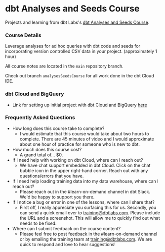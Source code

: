 # dbt Analyses and Seeds Course

Projects and learning from dbt Labs's [dbt Analyses and Seeds Course](https://learn.getdbt.com/courses/analyses-and-seeds).

### Course Details

Leverage analyses for ad hoc queries with dbt code and seeds for incorporating version controlled CSV data in your project. (approximately 1 hour)

All course notes are located in the `main` repository branch.

Check out branch `analysesSeedsCourse` for all work done in the dbt Cloud IDE.

### dbt Cloud and BigQuery
- Link for setting up initial project with dbt Cloud and BigQuery [here](https://docs.getdbt.com/guides/bigquery?step=1)

### Frequently Asked Questions
- How long does this course take to complete?
  - I would estimate that this course would take about two hours to complete. There are 45 minutes of video and I would approximate about one hour of practice for someone who is new to dbt.
- How much does this course cost?
  - A grand total of… $0.
- If I need help with working on dbt Cloud, where can I reach out?
  - We have chat support embedded in dbt Cloud. Click on the chat bubble icon in the upper right-hand corner. Reach out with any questions/errors that you have.
- If I need help loading training data into my data warehouse, where can I reach out?
  - Please reach out in the #learn-on-demand channel in dbt Slack. We'd be happy to support you there.
- If I notice a bug or error in one of the lessons, where can I share that?
  - First off, I really appreciate you surfacing this for us. Secondly, you can send a quick email over to training@dbtlabs.com. Please include the URL and a screenshot. This will allow me to quickly find out what needs to be fixed.
- Where can I submit feedback on the course content?
  - Please feel free to post feedback in the #learn-on-demand channel or by emailing the training team at training@dbtlabs.com. We are quick to respond and love to hear suggestions!